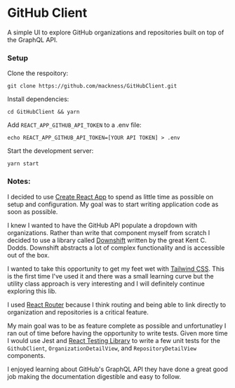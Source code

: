 # GitHub Client

A simple UI to explore GitHub organizations and repositories built on top of the GraphQL API.

### Setup

Clone the respoitory:

```
git clone https://github.com/mackness/GitHubClient.git
```

Install dependencies:

```
cd GitHubClient && yarn
```

Add `REACT_APP_GITHUB_API_TOKEN` to a .env file:

```
echo REACT_APP_GITHUB_API_TOKEN=[YOUR API TOKEN] > .env
```

Start the development server:

```
yarn start
```

### Notes:

I decided to use [Create React App](https://github.com/facebook/create-react-app) to spend as little time as possible on setup and configuration. My goal was to start writing application code as soon as possible.

I knew I wanted to have the GitHub API populate a dropdown with organizations. Rather than write that component myself from scratch I decided to use a library called [Downshift](https://www.downshift-js.com/downshift/) written by the great Kent C. Dodds. Downshift abstracts a lot of complex functionality and is accessible out of the box.

I wanted to take this opportunity to get my feet wet with [Tailwind CSS](https://tailwindcss.com/). This is the first time I've used it and there was a small learning curve but the utility class approach is very interesting and I will definitely continue exploring this lib.

I used [React Router](https://reacttraining.com/react-router/) because I think routing and being able to link directly to organization and repositories is a critical feature.

My main goal was to be as feature complete as possible and unfortunatley I ran out of time before having the opportunity to write tests. Given more time I would use Jest and [React Testing Library](https://testing-library.com/docs/react-testing-library/intro) to write a few unit tests for the `GithubClient`, `OrganizationDetailView`, and `RepositoryDetailView` components.

I enjoyed learning about GitHub's GraphQL API they have done a great good job making the documentation digestible and easy to follow.

